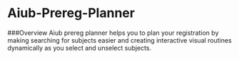 Aiub-Prereg-Planner
===================
###Overview
Aiub prereg planner helps you to plan your registration by making searching for subjects easier and creating 
interactive visual routines dynamically as you select and unselect subjects.

